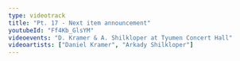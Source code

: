 ```yaml
---
type: videotrack
title: "Pt. 17 - Next item announcement"
youtubeId: "Ff4Kb_GlsYM"
videoevents: "D. Kramer & A. Shilkloper at Tyumen Concert Hall"
videoartists: ["Daniel Kramer", "Arkady Shilkloper"]
---
```

